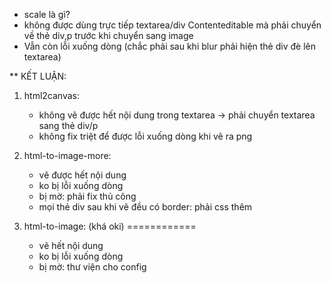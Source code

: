 - scale là gì?
- không được dùng trực tiếp textarea/div Contenteditable mà phải chuyển về thẻ div,p trước khi chuyển sang image
- Vẫn còn lỗi xuống dòng (chắc phải sau khi blur phải hiện thẻ div đè lên textarea)

\*\* KẾT LUẬN:

1. html2canvas:

   - không vẽ được hết nội dung trong textarea -> phải chuyển textarea sang thẻ div/p
   - không fix triệt để được lỗi xuống dòng khi vẽ ra png

2. html-to-image-more:

   - vẽ được hết nội dung
   - ko bị lỗi xuống dòng
   - bị mờ: phải fix thủ công
   - mọi thẻ div sau khi vẽ đều có border: phải css thêm

3. html-to-image: (khá oki) ============
   - vẽ hết nội dung
   - ko bị lỗi xuống dòng
   - bị mờ: thư viện cho config
